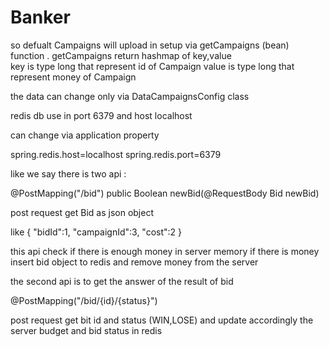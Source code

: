 # Banker

so defualt Campaigns will upload in setup via getCampaigns (bean) function .
getCampaigns return hashmap of key,value  
key is type long that represent id of Campaign
value is type long that represent money of Campaign

the data can change only via DataCampaignsConfig class

redis db use in port 6379 and host localhost

can change via application property

spring.redis.host=localhost
spring.redis.port=6379

like we say there is two api :

@PostMapping("/bid")
public Boolean newBid(@RequestBody Bid newBid)

post request get Bid as json object 

like 
{
	"bidId":1,
	"campaignId":3,
	"cost":2
}

this api check if there is enough  money in server memory 
if there is money 
insert bid object to redis and remove money from the server

the second api is to get the answer of the result of bid

@PostMapping("/bid/{id}/{status}")

post request get  bit id and status (WIN,LOSE)
and update accordingly the server budget
and bid status in redis



